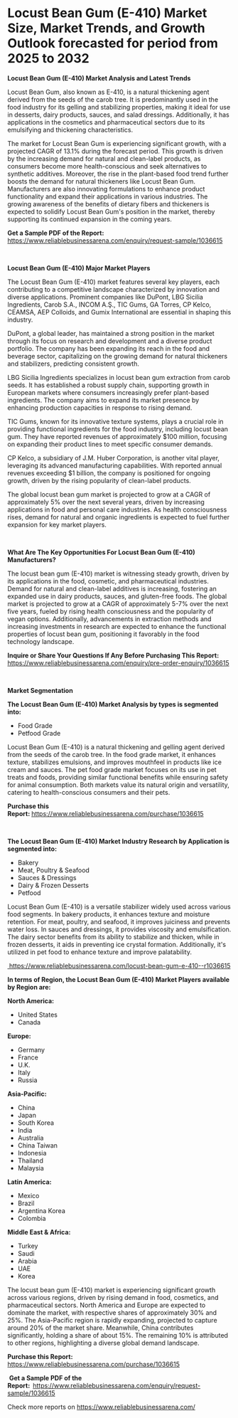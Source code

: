 <p><h1>Locust Bean Gum (E-410) Market Size, Market Trends, and Growth Outlook forecasted for period from 2025 to 2032</h1></p><p><strong>Locust Bean Gum (E-410) Market Analysis and Latest Trends</strong></p>
<p><p>Locust Bean Gum, also known as E-410, is a natural thickening agent derived from the seeds of the carob tree. It is predominantly used in the food industry for its gelling and stabilizing properties, making it ideal for use in desserts, dairy products, sauces, and salad dressings. Additionally, it has applications in the cosmetics and pharmaceutical sectors due to its emulsifying and thickening characteristics.</p><p>The market for Locust Bean Gum is experiencing significant growth, with a projected CAGR of 13.1% during the forecast period. This growth is driven by the increasing demand for natural and clean-label products, as consumers become more health-conscious and seek alternatives to synthetic additives. Moreover, the rise in the plant-based food trend further boosts the demand for natural thickeners like Locust Bean Gum. Manufacturers are also innovating formulations to enhance product functionality and expand their applications in various industries. The growing awareness of the benefits of dietary fibers and thickeners is expected to solidify Locust Bean Gum's position in the market, thereby supporting its continued expansion in the coming years.</p></p>
<p><strong>Get a Sample PDF of the Report:&nbsp;</strong> <a href="https://www.reliablebusinessarena.com/enquiry/request-sample/1036615?utm_campaign=3218&utm_medium=2&utm_source=Github&utm_content=ia&utm_term=21032025&utm_id=locust-bean-gum-e-410">https://www.reliablebusinessarena.com/enquiry/request-sample/1036615</a></p>
<p>&nbsp;</p>
<p><strong>Locust Bean Gum (E-410) Major Market Players</strong></p>
<p><p>The Locust Bean Gum (E-410) market features several key players, each contributing to a competitive landscape characterized by innovation and diverse applications. Prominent companies like DuPont, LBG Sicilia Ingredients, Carob S.A., INCOM A.Ş., TIC Gums, GA Torres, CP Kelco, CEAMSA, AEP Colloids, and Gumix International are essential in shaping this industry.</p><p>DuPont, a global leader, has maintained a strong position in the market through its focus on research and development and a diverse product portfolio. The company has been expanding its reach in the food and beverage sector, capitalizing on the growing demand for natural thickeners and stabilizers, predicting consistent growth.</p><p>LBG Sicilia Ingredients specializes in locust bean gum extraction from carob seeds. It has established a robust supply chain, supporting growth in European markets where consumers increasingly prefer plant-based ingredients. The company aims to expand its market presence by enhancing production capacities in response to rising demand.</p><p>TIC Gums, known for its innovative texture systems, plays a crucial role in providing functional ingredients for the food industry, including locust bean gum. They have reported revenues of approximately $100 million, focusing on expanding their product lines to meet specific consumer demands.</p><p>CP Kelco, a subsidiary of J.M. Huber Corporation, is another vital player, leveraging its advanced manufacturing capabilities. With reported annual revenues exceeding $1 billion, the company is positioned for ongoing growth, driven by the rising popularity of clean-label products.</p><p>The global locust bean gum market is projected to grow at a CAGR of approximately 5% over the next several years, driven by increasing applications in food and personal care industries. As health consciousness rises, demand for natural and organic ingredients is expected to fuel further expansion for key market players.</p></p>
<p>&nbsp;</p>
<p><strong>What Are The Key Opportunities For Locust Bean Gum (E-410) Manufacturers?</strong></p>
<p><p>The locust bean gum (E-410) market is witnessing steady growth, driven by its applications in the food, cosmetic, and pharmaceutical industries. Demand for natural and clean-label additives is increasing, fostering an expanded use in dairy products, sauces, and gluten-free foods. The global market is projected to grow at a CAGR of approximately 5-7% over the next five years, fueled by rising health consciousness and the popularity of vegan options. Additionally, advancements in extraction methods and increasing investments in research are expected to enhance the functional properties of locust bean gum, positioning it favorably in the food technology landscape.</p></p>
<p><strong>Inquire or Share Your Questions If Any Before Purchasing This Report:</strong> <a href="https://www.reliablebusinessarena.com/enquiry/pre-order-enquiry/1036615?utm_campaign=3218&utm_medium=2&utm_source=Github&utm_content=ia&utm_term=21032025&utm_id=locust-bean-gum-e-410">https://www.reliablebusinessarena.com/enquiry/pre-order-enquiry/1036615</a></p>
<p>&nbsp;</p>
<p><strong>Market Segmentation</strong></p>
<p><strong>The Locust Bean Gum (E-410) Market Analysis by types is segmented into:</strong></p>
<p><ul><li>Food Grade</li><li>Petfood Grade</li></ul></p>
<p><p>Locust Bean Gum (E-410) is a natural thickening and gelling agent derived from the seeds of the carob tree. In the food grade market, it enhances texture, stabilizes emulsions, and improves mouthfeel in products like ice cream and sauces. The pet food grade market focuses on its use in pet treats and foods, providing similar functional benefits while ensuring safety for animal consumption. Both markets value its natural origin and versatility, catering to health-conscious consumers and their pets.</p></p>
<p><strong>Purchase this Report:&nbsp;</strong><a href="https://www.reliablebusinessarena.com/purchase/1036615?utm_campaign=3218&utm_medium=2&utm_source=Github&utm_content=ia&utm_term=21032025&utm_id=locust-bean-gum-e-410">https://www.reliablebusinessarena.com/purchase/1036615</a></p>
<p>&nbsp;</p>
<p><strong>The Locust Bean Gum (E-410) Market Industry Research by Application is segmented into:</strong></p>
<p><ul><li>Bakery</li><li>Meat, Poultry & Seafood</li><li>Sauces & Dressings</li><li>Dairy & Frozen Desserts</li><li>Petfood</li></ul></p>
<p><p>Locust Bean Gum (E-410) is a versatile stabilizer widely used across various food segments. In bakery products, it enhances texture and moisture retention. For meat, poultry, and seafood, it improves juiciness and prevents water loss. In sauces and dressings, it provides viscosity and emulsification. The dairy sector benefits from its ability to stabilize and thicken, while in frozen desserts, it aids in preventing ice crystal formation. Additionally, it's utilized in pet food to enhance texture and improve palatability.</p></p>
<p><a href="https://www.reliablebusinessarena.com/locust-bean-gum-e-410--r1036615?utm_campaign=3218&utm_medium=2&utm_source=Github&utm_content=ia&utm_term=21032025&utm_id=locust-bean-gum-e-410">&nbsp;https://www.reliablebusinessarena.com/locust-bean-gum-e-410--r1036615</a></p>
<p><strong>In terms of Region, the Locust Bean Gum (E-410) Market Players available by Region are:</strong></p>
<p>
    <p> <strong> North America: </strong>
        <ul>
            <li>United States</li>
            <li>Canada</li>
        </ul>
        </p> 
    <p> <strong> Europe: </strong>
        <ul>
            <li>Germany</li>
            <li>France</li>
            <li>U.K.</li>
            <li>Italy</li>
            <li>Russia</li>
        </ul>
        </p> 
    <p> <strong> Asia-Pacific: </strong>
        <ul>
            <li>China</li>
            <li>Japan</li>
            <li>South Korea</li>
            <li>India</li>
            <li>Australia</li>
            <li>China Taiwan</li>
            <li>Indonesia</li>
            <li>Thailand</li>
            <li>Malaysia</li>
        </ul>
        </p> 
    <p> <strong> Latin America: </strong>
        <ul>
            <li>Mexico</li>
            <li>Brazil</li>
            <li>Argentina Korea</li>
            <li>Colombia</li>
        </ul>
        </p> 
    <p> <strong> Middle East & Africa: </strong>
        <ul>
            <li>Turkey</li>
            <li>Saudi</li>
            <li>Arabia</li>
            <li>UAE</li>
            <li>Korea</li>
        </ul>
    </p>
    </p>
<p><p>The locust bean gum (E-410) market is experiencing significant growth across various regions, driven by rising demand in food, cosmetics, and pharmaceutical sectors. North America and Europe are expected to dominate the market, with respective shares of approximately 30% and 25%. The Asia-Pacific region is rapidly expanding, projected to capture around 20% of the market share. Meanwhile, China contributes significantly, holding a share of about 15%. The remaining 10% is attributed to other regions, highlighting a diverse global demand landscape.</p></p>
<p><strong>Purchase this Report: </strong><a href="https://www.reliablebusinessarena.com/purchase/1036615?utm_campaign=3218&utm_medium=2&utm_source=Github&utm_content=ia&utm_term=21032025&utm_id=locust-bean-gum-e-410">https://www.reliablebusinessarena.com/purchase/1036615</a></p>
<p>&nbsp;<strong>Get a Sample PDF of the Report:&nbsp;&nbsp;</strong><a href="https://www.reliablebusinessarena.com/enquiry/request-sample/1036615?utm_campaign=3218&utm_medium=2&utm_source=Github&utm_content=ia&utm_term=21032025&utm_id=locust-bean-gum-e-410">https://www.reliablebusinessarena.com/enquiry/request-sample/1036615</a></p>
<p><strong></strong></p>
<p>Check more reports on <a href="https://www.reliablebusinessarena.com/?utm_campaign=3218&utm_medium=2&utm_source=Github&utm_content=ia&utm_term=21032025&utm_id=locust-bean-gum-e-410">https://www.reliablebusinessarena.com/</a></p>